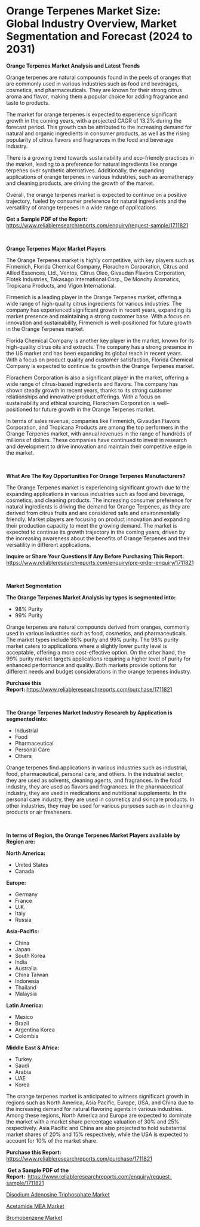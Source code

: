 <p><h1>Orange Terpenes Market Size: Global Industry Overview, Market Segmentation and Forecast (2024 to 2031)</h1></p><p><strong>Orange Terpenes Market Analysis and Latest Trends</strong></p>
<p><p>Orange terpenes are natural compounds found in the peels of oranges that are commonly used in various industries such as food and beverages, cosmetics, and pharmaceuticals. They are known for their strong citrus aroma and flavor, making them a popular choice for adding fragrance and taste to products.</p><p>The market for orange terpenes is expected to experience significant growth in the coming years, with a projected CAGR of 13.2% during the forecast period. This growth can be attributed to the increasing demand for natural and organic ingredients in consumer products, as well as the rising popularity of citrus flavors and fragrances in the food and beverage industry.</p><p>There is a growing trend towards sustainability and eco-friendly practices in the market, leading to a preference for natural ingredients like orange terpenes over synthetic alternatives. Additionally, the expanding applications of orange terpenes in various industries, such as aromatherapy and cleaning products, are driving the growth of the market.</p><p>Overall, the orange terpenes market is expected to continue on a positive trajectory, fueled by consumer preference for natural ingredients and the versatility of orange terpenes in a wide range of applications.</p></p>
<p><strong>Get a Sample PDF of the Report:&nbsp;</strong> <a href="https://www.reliableresearchreports.com/enquiry/request-sample/1711821">https://www.reliableresearchreports.com/enquiry/request-sample/1711821</a></p>
<p>&nbsp;</p>
<p><strong>Orange Terpenes Major Market Players</strong></p>
<p><p>The Orange Terpenes market is highly competitive, with key players such as Firmenich, Florida Chemical Company, Florachem Corporation, Citrus and Allied Essences, Ltd., Ventos, Citrus Oleo, Givaudan Flavors Corporation, Flotek Industries, Takasago International Corp., De Monchy Aromatics, Tropicana Products, and Vigon International.</p><p>Firmenich is a leading player in the Orange Terpenes market, offering a wide range of high-quality citrus ingredients for various industries. The company has experienced significant growth in recent years, expanding its market presence and maintaining a strong customer base. With a focus on innovation and sustainability, Firmenich is well-positioned for future growth in the Orange Terpenes market.</p><p>Florida Chemical Company is another key player in the market, known for its high-quality citrus oils and extracts. The company has a strong presence in the US market and has been expanding its global reach in recent years. With a focus on product quality and customer satisfaction, Florida Chemical Company is expected to continue its growth in the Orange Terpenes market.</p><p>Florachem Corporation is also a significant player in the market, offering a wide range of citrus-based ingredients and flavors. The company has shown steady growth in recent years, thanks to its strong customer relationships and innovative product offerings. With a focus on sustainability and ethical sourcing, Florachem Corporation is well-positioned for future growth in the Orange Terpenes market.</p><p>In terms of sales revenue, companies like Firmenich, Givaudan Flavors Corporation, and Tropicana Products are among the top performers in the Orange Terpenes market, with annual revenues in the range of hundreds of millions of dollars. These companies have continued to invest in research and development to drive innovation and maintain their competitive edge in the market.</p></p>
<p>&nbsp;</p>
<p><strong>What Are The Key Opportunities For Orange Terpenes Manufacturers?</strong></p>
<p><p>The Orange Terpenes market is experiencing significant growth due to the expanding applications in various industries such as food and beverage, cosmetics, and cleaning products. The increasing consumer preference for natural ingredients is driving the demand for Orange Terpenes, as they are derived from citrus fruits and are considered safe and environmentally friendly. Market players are focusing on product innovation and expanding their production capacity to meet the growing demand. The market is expected to continue its growth trajectory in the coming years, driven by the increasing awareness about the benefits of Orange Terpenes and their versatility in different applications.</p></p>
<p><strong>Inquire or Share Your Questions If Any Before Purchasing This Report:</strong> <a href="https://www.reliableresearchreports.com/enquiry/pre-order-enquiry/1711821">https://www.reliableresearchreports.com/enquiry/pre-order-enquiry/1711821</a></p>
<p>&nbsp;</p>
<p><strong>Market Segmentation</strong></p>
<p><strong>The Orange Terpenes Market Analysis by types is segmented into:</strong></p>
<p><ul><li>98% Purity</li><li>99% Purity</li></ul></p>
<p><p>Orange terpenes are natural compounds derived from oranges, commonly used in various industries such as food, cosmetics, and pharmaceuticals. The market types include 98% purity and 99% purity. The 98% purity market caters to applications where a slightly lower purity level is acceptable, offering a more cost-effective option. On the other hand, the 99% purity market targets applications requiring a higher level of purity for enhanced performance and quality. Both markets provide options for different needs and budget considerations in the orange terpenes industry.</p></p>
<p><strong>Purchase this Report:&nbsp;</strong><a href="https://www.reliableresearchreports.com/purchase/1711821">https://www.reliableresearchreports.com/purchase/1711821</a></p>
<p>&nbsp;</p>
<p><strong>The Orange Terpenes Market Industry Research by Application is segmented into:</strong></p>
<p><ul><li>Industrial</li><li>Food</li><li>Pharmaceutical</li><li>Personal Care</li><li>Others</li></ul></p>
<p><p>Orange terpenes find applications in various industries such as industrial, food, pharmaceutical, personal care, and others. In the industrial sector, they are used as solvents, cleaning agents, and fragrances. In the food industry, they are used as flavors and fragrances. In the pharmaceutical industry, they are used in medications and nutritional supplements. In the personal care industry, they are used in cosmetics and skincare products. In other industries, they may be used for various purposes such as in cleaning products or air fresheners.</p></p>
<p>&nbsp;</p>
<p><strong>In terms of Region, the Orange Terpenes Market Players available by Region are:</strong></p>
<p>
    <p> <strong> North America: </strong>
        <ul>
            <li>United States</li>
            <li>Canada</li>
        </ul>
        </p> 
    <p> <strong> Europe: </strong>
        <ul>
            <li>Germany</li>
            <li>France</li>
            <li>U.K.</li>
            <li>Italy</li>
            <li>Russia</li>
        </ul>
        </p> 
    <p> <strong> Asia-Pacific: </strong>
        <ul>
            <li>China</li>
            <li>Japan</li>
            <li>South Korea</li>
            <li>India</li>
            <li>Australia</li>
            <li>China Taiwan</li>
            <li>Indonesia</li>
            <li>Thailand</li>
            <li>Malaysia</li>
        </ul>
        </p> 
    <p> <strong> Latin America: </strong>
        <ul>
            <li>Mexico</li>
            <li>Brazil</li>
            <li>Argentina Korea</li>
            <li>Colombia</li>
        </ul>
        </p> 
    <p> <strong> Middle East & Africa: </strong>
        <ul>
            <li>Turkey</li>
            <li>Saudi</li>
            <li>Arabia</li>
            <li>UAE</li>
            <li>Korea</li>
        </ul>
    </p>
    </p>
<p><p>The orange terpenes market is anticipated to witness significant growth in regions such as North America, Asia Pacific, Europe, USA, and China due to the increasing demand for natural flavoring agents in various industries. Among these regions, North America and Europe are expected to dominate the market with a market share percentage valuation of 30% and 25% respectively. Asia Pacific and China are also projected to hold substantial market shares of 20% and 15% respectively, while the USA is expected to account for 10% of the market share.</p></p>
<p><strong>Purchase this Report: </strong><a href="https://www.reliableresearchreports.com/purchase/1711821">https://www.reliableresearchreports.com/purchase/1711821</a></p>
<p>&nbsp;<strong>Get a Sample PDF of the Report:&nbsp;&nbsp;</strong><a href="https://www.reliableresearchreports.com/enquiry/request-sample/1711821">https://www.reliableresearchreports.com/enquiry/request-sample/1711821</a></p>
<p><strong></strong></p>
<p><p><a href="https://github.com/juniordelafrance/Market-Research-Report-List-2/blob/main/disodium-adenosine-triphosphate-market.md">Disodium Adenosine Triphosphate Market</a></p><p><a href="https://github.com/ruddyyedelwadw/Market-Research-Report-List-1/blob/main/acetamide-mea-market.md">Acetamide MEA Market</a></p><p><a href="https://github.com/jaidynmorantestelletmjzya/Market-Research-Report-List-1/blob/main/bromobenzene-market.md">Bromobenzene Market</a></p></p>